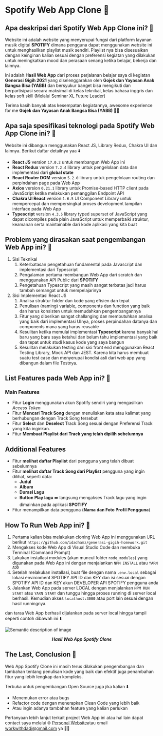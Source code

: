 <h1>Spotify Web App Clone 👋</h1>

## Apa deskripsi dari Spotify Web App Clone ini? 🤔
Website ini adalah website yang menyerupai fungsi dari platform layanan musik digital **SPOTIFY** dimana pengguna dapat menggunakan website ini untuk menghasilkan playlist musik sendiri. Playlist nya bisa disesuaikan dengan keinginan kalian sesuai dengan preferensi kegiatan yang dilakukan untuk meningkatkan mood dan perasaan senang ketika belajar, bekerja dan lainnya.

Ini adalah **Hasil Web App** dari proses perjalanan belajar saya di kegiatan **Generasi Gigih 2021** yang diselenggarakan oleh **Gojek dan Yayasan Anak Bangsa Bisa (YABB)** dan bersyukur
banget bisa mengikuti dan berpartisipasi secara maksimal di kelas teknikal, kelas bahasa inggris dan kelas soft skill (Melalui Seminar XL Future Leader)

<!-- ![Semantic description of image](https://miro.medium.com/max/1050/0*hIgH_enfC0ECOZ0B.png) <center>*Moment in Technical Session*</center> -->

Terima kasih banyak atas kesempatan kegiatannya, awesome experience for me **Gojek dan Yayasan Anak Bangsa Bisa (YABB)** 🙏🥰

## Apa saja spesifikasi teknologi pada Spotify Web App Clone ini? 🤔

Website ini dibangun menggunakan React JS, Library Redux, Chakra UI dan lainnya. Berikut daftar detailnya yaa ⬇️

- **React JS** version `17.0.2` untuk membangun Web App ini
- **React Redux** version `7.2.4` library untuk pengelolaan data dan implementasi dari **global state**
- **React Router DOM** version `5.2.0` library untuk pengelolaan routing dan perpindahan page pada Web App
- **Axios** version `0.21.1` library untuk Promise-based HTTP client pada JavaScript ketika melakukan pemanggilan Endpoint API
- **Chakra UI React** version `1.6.5` UI Component Library untuk mempercepat dan mempersingkat proses development tampilan interface pada Web App
- **Typescript** version `4.3.5` library typed superset of JavaScript yang dapat dicompiles pada plain JavaScript untuk memperbaiki struktur, keamanan serta maintainable dari kode aplikasi yang kita buat

## Problem yang dirasakan saat pengembangan Web App ini? 🤔

1. Sisi Teknikal
    1. Keterbatasan pengetahuan fundamental pada Javascript dan implementasi dari Typescript
    2. Pengalaman pertama membangun Web App dari scratch dan menggunakan API Public dari **SPOTIFY**
    3. Pengetahuan Typescript yang masih sangat terbatas jadi harus tambah semangat untuk mempelajarinya
2. Sisi Implementasi React JS
    1. Analisa struktur folder dan kode yang efisien dan tepat
    2. Penulisan (naming) variable, components dan function yang baik dan harus konsisten untuk memudahkan pengembangannya
    3. Fitur yang diberikan sangat challanging dan membutuhkan analisa yang baik dari implementasi UInya, proses perpindahan datanya dan components mana yang harus reusable
    4. Kesulitan ketika memulai implementasi **Typescript** karena banyak hal baru yang baru saya ketahui dan belum tahu implementasi yang baik dan tepat untuk studi kasus kode yang saya bangun
    5. Kesulitan melakukan testing dari sisi front end menggunakan React Testing Library, Mock API dan JEST. Karena kita harus membuat suatu  test case dan menyerupai kondisi asli dari web app yang dibangun dalam file Testnya.

## List Features pada Web App ini? 🤔

### Main Features
- Fitur **Login** menggunakan akun Spotify sendiri yang mengasilkan *Access Token*
- Fitur **Mencari Track Song** dengan menuliskan kata atau kalimat yang berhubungan dengan Track Song tersebut
- Fitur **Select** dan **Deselect** Track Song sesuai dengan Preferensi Track yang kita inginkan.
- Fitur **Membuat Playlist dari Track yang telah dipilih sebelumnya**

## Additional Features
- Fitur **melihat daftar Playlist** dari pengguna yang telah dibuat sebelumnya
- Fitur **melihat daftar Track Song dari Playlist** pengguna yang ingin dilihat, seperti data:
    - **Judul**
    - **Album**
    - **Durasi Lagu**
    - **Button Play lagu** ➡️ langsung mengakses Track lagu yang ingin dimainkan pada aplikasi **SPOTIFY**
- Fitur menampilkan data pengguna (**Nama dan Foto Profil Pengguna**)

## How To Run Web App ini? 🤔
1. Pertama kalian bisa melakukan cloning Web App ini menggunakan URL berikut `https://github.com/idadhamz/generasi-gigih-homework.git`
2. Mengakses kode Web App di Visual Studio Code dan membuka Terminal (Command Prompt)
3. Lakukan installasi modules (akan muncul folder `node_modules`) yang digunakan pada Web App ini dengan menjalankan `NPM INSTALL` atau `YARN ADD`
4. Setelah melakukan installasi, buat file dengan nama `.env.local` sebagai lokasi environment SPOTIFY API ID dan KEY dan isi sesuai dengan SPOTIFY API ID dan KEY akun DEVELOPER API SPOTIFY pengguna anda
5. Jalankan Web App pada server LOCAL dengan menjalankan `NPM RUN START` atau `YARN START` dan tunggu hingga proses running di server local berhasil. Kemudian akses `localhost:3000` atau port lain sesuai dengan hasil runningnya.

dan taraa Web App berhasil dijalankan pada server local hingga tampil seperti contoh dibawah ini ⬇️

![Semantic description of image](https://i.ibb.co/NnLHc4g/SS-Spotify-Clone.png) <center>***Hasil Web App Spotify Clone***</center>

## The Last, Conclusion 🥰
Web App Spotify Clone ini masih terus dilakukan pengembangan dan tambahan tentang penulisan kode yang baik dan efektif juga penambahan fitur yang lebih lengkap dan kompleks. 

Terbuka untuk pengembangan Open Source juga jika kalian ⬇️ 
- Menemukan error atau bugs 
- Refactor code dengan menerapkan Clean Code yang lebih baik
- Atau ingin adanya tambahan feature yang kalian perlukan

Pertanyaan lebih lanjut terkait project Web App ini atau hal lain dapat contact saya melalui 🌐 [Personal Website](http://idadilham.site/)atau email workwithdadi@gmail.com ya 🙌🙏
